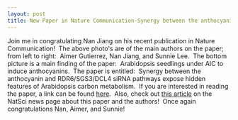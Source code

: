 ```yaml
---
layout: post
title: New Paper in Nature Communication-Synergy between the anthocyanin and RDR6/SGS3/DCL4 siRNA pathways expose hidden features of Arabidopsis carbon metabolism
---
```


Join me in congratulating Nan Jiang on his recent publication in Nature Communication!  The above photo's are of the main authors on the paper; from left to right:  Aimer Gutierrez, Nan Jiang, and Sunnie Lee.  The bottom picture is a main finding of the paper:  Arabidopsis seedlings under AIC to induce anthocyanins.  The paper is entitled:  Synergy between the anthocyanin and RDR6/SGS3/DCL4 siRNA pathways expose hidden features of Arabidopsis carbon metabolism.  If you are interested in reading the paper, a link can be found [here](www.nature.com/articles/s41467-020-16289-3).  Also, check out [this article](https://natsci.msu.edu/news/natsci-scientists-shake-up-balancing-act-of-plant-metabolism/) on the NatSci news page about this paper and the authors!  Once again congratulations Nan, Aimer, and Sunnie!